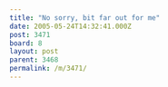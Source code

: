 ```yaml
---
title: "No sorry, bit far out for me"
date: 2005-05-24T14:32:41.000Z
post: 3471
board: 8
layout: post
parent: 3468
permalink: /m/3471/
---
```


